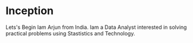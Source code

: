 # Inception
Lets's Begin
Iam Arjun from India. Iam a Data Analyst interested in solving practical problems using Stastistics and Technology.  
